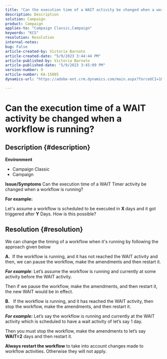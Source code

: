 ```yaml
---
title: "Can the execution time of a WAIT activity be changed when a workflow is running?"
description: Description
solution: Campaign
product: Campaign
applies-to: "Campaign Classic,Campaign"
keywords: "KCS"
resolution: Resolution
internal-notes: 
bug: False
article-created-by: Victoria Barnato
article-created-date: "5/9/2023 3:44:44 PM"
article-published-by: Victoria Barnato
article-published-date: "5/9/2023 3:45:09 PM"
version-number: 9
article-number: KA-15085
dynamics-url: "https://adobe-ent.crm.dynamics.com/main.aspx?forceUCI=1&pagetype=entityrecord&etn=knowledgearticle&id=86dea067-80ee-ed11-8849-6045bd0065b6"

---
```

# Can the execution time of a WAIT activity be changed when a workflow is running?

## Description {#description}

<b>Environment</b>
- Campaign Classic
- Campaign


<b>Issue/Symptoms</b>
 Can the execution time of a WAIT Timer activity be changed when a workflow is running?

<b>For example:</b>

Let's assume a workflow is scheduled to be executed in <b>X </b>days and it got triggered after <b>Y</b> Days. How is this possible?




## Resolution {#resolution}


We can change the timing of a workflow when it's running by following the approach given below

<b>A.</b>  If the workflow is running, and it has not reached the WAIT activity and then, we can pause the workflow, make the amendments and then restart it.

<b>*For example</b>*: Let’s assume the workflow is running and currently at some activity before the WAIT activity.

Then if we pause the workflow, make the amendments, and then restart it, the new WAIT would be in effect.

<b>B.</b>   If the workflow is running, and it has reached the WAIT activity, then stop the workflow, make the amendments, and then restart it.

<b>*For example:</b>* Let’s say the workflow is running and currently at the WAIT activity which is scheduled to have a wait activity of let’s say 1 day.

Then you must stop the workflow, make the amendments to let’s say <b>WAIT=2</b> days and then restart it.

<b>Always restart the workflow</b> to take into account changes made to workflow activities. Otherwise they will not apply.
